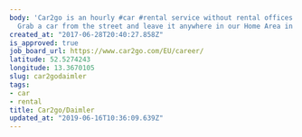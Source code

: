```yaml
---
body: 'Car2go is an hourly #car #rental service without rental offices or return stations.
  Grab a car from the street and leave it anywhere in our Home Area in your City'
created_at: "2017-06-28T20:40:27.858Z"
is_approved: true
job_board_url: https://www.car2go.com/EU/career/
latitude: 52.5274243
longitude: 13.3670105
slug: car2godaimler
tags:
- car
- rental
title: Car2go/Daimler
updated_at: "2019-06-16T10:36:09.639Z"
---
```

